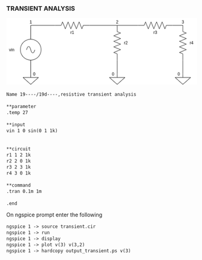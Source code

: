 ### TRANSIENT ANALYSIS 

![Transient](transient_image.png)

```
Name 19----/19d----,resistive transient analysis

**parameter 
.temp 27 

**input 
vin 1 0 sin(0 1 1k)


**circuit 
r1 1 2 1k
r2 2 0 1k 
r3 2 3 1k 
r4 3 0 1k

**command 
.tran 0.1m 1m 

.end
```
On ngspice prompt enter the following 

```
ngspice 1 -> source transient.cir
ngspice 1 -> run
ngspice 1 -> display 
ngspice 1 -> plot v(3) v(3,2)
ngspice 1 -> hardcopy output_transient.ps v(3)

```
 
